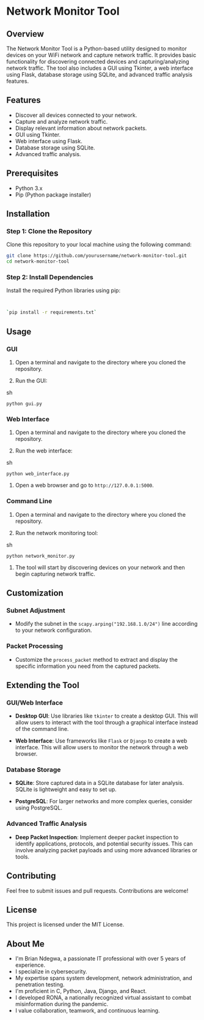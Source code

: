 # Network Monitor Tool

## Overview

The Network Monitor Tool is a Python-based utility designed to monitor devices on your WiFi network and capture network traffic. It provides basic functionality for discovering connected devices and capturing/analyzing network traffic. The tool also includes a GUI using Tkinter, a web interface using Flask, database storage using SQLite, and advanced traffic analysis features.

## Features

- Discover all devices connected to your network.
- Capture and analyze network traffic.
- Display relevant information about network packets.
- GUI using Tkinter.
- Web interface using Flask.
- Database storage using SQLite.
- Advanced traffic analysis.

## Prerequisites

- Python 3.x
- Pip (Python package installer)

## Installation

### Step 1: Clone the Repository

Clone this repository to your local machine using the following command:

```sh
git clone https://github.com/yourusername/network-monitor-tool.git
cd network-monitor-tool
```
### Step 2: Install Dependencies

Install the required Python libraries using pip:

```sh


`pip install -r requirements.txt`
```
Usage
-----

### GUI

1.  Open a terminal and navigate to the directory where you cloned the repository.

2.  Run the GUI:

sh


`python gui.py`

### Web Interface

1.  Open a terminal and navigate to the directory where you cloned the repository.

2.  Run the web interface:

sh


`python web_interface.py`

1.  Open a web browser and go to `http://127.0.0.1:5000`.

### Command Line

1.  Open a terminal and navigate to the directory where you cloned the repository.

2.  Run the network monitoring tool:

sh


`python network_monitor.py`

1.  The tool will start by discovering devices on your network and then begin capturing network traffic.

Customization
-------------

### Subnet Adjustment

-   Modify the subnet in the `scapy.arping("192.168.1.0/24")` line according to your network configuration.

### Packet Processing

-   Customize the `process_packet` method to extract and display the specific information you need from the captured packets.

Extending the Tool
------------------

### GUI/Web Interface

-   **Desktop GUI**: Use libraries like `tkinter` to create a desktop GUI. This will allow users to interact with the tool through a graphical interface instead of the command line.

-   **Web Interface**: Use frameworks like `Flask` or `Django` to create a web interface. This will allow users to monitor the network through a web browser.

### Database Storage

-   **SQLite**: Store captured data in a SQLite database for later analysis. SQLite is lightweight and easy to set up.

-   **PostgreSQL**: For larger networks and more complex queries, consider using PostgreSQL.

### Advanced Traffic Analysis

-   **Deep Packet Inspection**: Implement deeper packet inspection to identify applications, protocols, and potential security issues. This can involve analyzing packet payloads and using more advanced libraries or tools.


Contributing
------------

Feel free to submit issues and pull requests. Contributions are welcome!

License
-------

This project is licensed under the MIT License.

About Me
------------
- I'm Brian Ndegwa, a passionate IT professional with over 5 years of experience.
- I specialize in cybersecurity.
- My expertise spans system development, network administration, and penetration testing.
- I'm proficient in C, Python, Java, Django, and React.
- I developed RONA, a nationally recognized virtual assistant to combat misinformation during the pandemic.
- I value collaboration, teamwork, and continuous learning.
